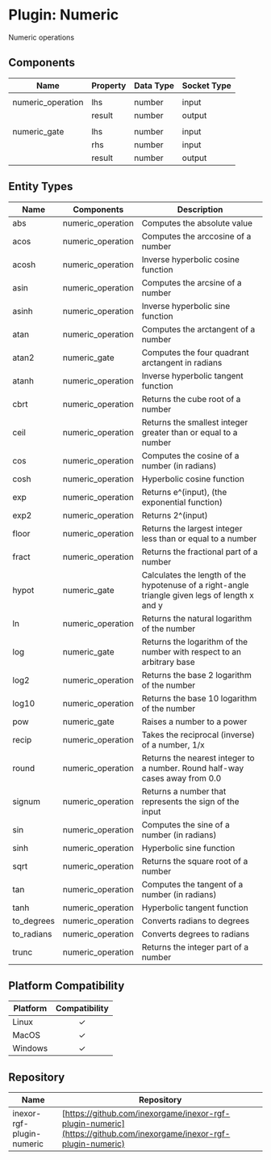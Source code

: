 # Plugin: Numeric

Numeric operations

## Components

| Name              | Property | Data Type | Socket Type |
|-------------------|----------|-----------|-------------|
|                   |
| numeric_operation | lhs      | number    | input       |
|                   | result   | number    | output      |
|                   |
| numeric_gate      | lhs      | number    | input       |
|                   | rhs      | number    | input       |
|                   | result   | number    | output      |

## Entity Types

| Name       | Components        | Description                                                                                    |
|------------|-------------------|------------------------------------------------------------------------------------------------|
| abs        | numeric_operation | Computes the absolute value                                                                    |
| acos       | numeric_operation | Computes the arccosine of a number                                                             |
| acosh      | numeric_operation | Inverse hyperbolic cosine function                                                             |
| asin       | numeric_operation | Computes the arcsine of a number                                                               |
| asinh      | numeric_operation | Inverse hyperbolic sine function                                                               |
| atan       | numeric_operation | Computes the arctangent of a number                                                            |
| atan2      | numeric_gate      | Computes the four quadrant arctangent in radians                                               |
| atanh      | numeric_operation | Inverse hyperbolic tangent function                                                            |
| cbrt       | numeric_operation | Returns the cube root of a number                                                              |
| ceil       | numeric_operation | Returns the smallest integer greater than or equal to a number                                 |
| cos        | numeric_operation | Computes the cosine of a number (in radians)                                                   |
| cosh       | numeric_operation | Hyperbolic cosine function                                                                     |
| exp        | numeric_operation | Returns e^(input), (the exponential function)                                                  |
| exp2       | numeric_operation | Returns 2^(input)                                                                              |
| floor      | numeric_operation | Returns the largest integer less than or equal to a number                                     |
| fract      | numeric_operation | Returns the fractional part of a number                                                        |
| hypot      | numeric_gate      | Calculates the length of the hypotenuse of a right-angle triangle given legs of length x and y |
| ln         | numeric_operation | Returns the natural logarithm of the number                                                    |
| log        | numeric_gate      | Returns the logarithm of the number with respect to an arbitrary base                          |
| log2       | numeric_operation | Returns the base 2 logarithm of the number                                                     |
| log10      | numeric_operation | Returns the base 10 logarithm of the number                                                    |
| pow        | numeric_gate      | Raises a number to a power                                                                     |
| recip      | numeric_operation | Takes the reciprocal (inverse) of a number, 1/x                                                |
| round      | numeric_operation | Returns the nearest integer to a number. Round half-way cases away from 0.0                    |
| signum     | numeric_operation | Returns a number that represents the sign of the input                                         |
| sin        | numeric_operation | Computes the sine of a number (in radians)                                                     |
| sinh       | numeric_operation | Hyperbolic sine function                                                                       |
| sqrt       | numeric_operation | Returns the square root of a number                                                            |
| tan        | numeric_operation | Computes the tangent of a number (in radians)                                                  |
| tanh       | numeric_operation | Hyperbolic tangent function                                                                    |
| to_degrees | numeric_operation | Converts radians to degrees                                                                    |
| to_radians | numeric_operation | Converts degrees to radians                                                                    |
| trunc      | numeric_operation | Returns the integer part of a number                                                           |

## Platform Compatibility

| Platform | Compatibility |
|----------|:-------------:|
| Linux    |       ✓       |
| MacOS    |       ✓       |
| Windows  |       ✓       |

## Repository

| Name                      | Repository                                                                                                         |
|---------------------------|--------------------------------------------------------------------------------------------------------------------|
| inexor-rgf-plugin-numeric | [https://github.com/inexorgame/inexor-rgf-plugin-numeric](https://github.com/inexorgame/inexor-rgf-plugin-numeric) |
